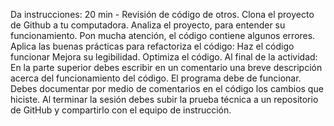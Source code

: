 Da instrucciones:
20 min - Revisión de código de otros.
Clona el proyecto de Github a tu computadora.
Analiza el proyecto, para entender su funcionamiento. Pon mucha atención, el código contiene algunos errores.
Aplica las buenas prácticas para refactoriza el código:
Haz el código funcionar
Mejora su legibilidad.
Optimiza el código.
Al final de la actividad:
En la parte superior debes escribir en un comentario una breve descripción acerca del funcionamiento del código.
El programa debe de funcionar.
Debes documentar por medio de comentarios en el código los cambios que hiciste.
Al terminar la sesión debes subir la prueba técnica a un repositorio de GitHub y compartirlo con el equipo de instrucción.
